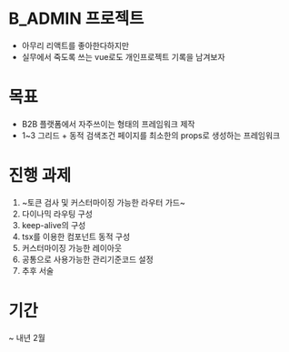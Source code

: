 # B_ADMIN 프로젝트
- 아무리 리액트를 좋아한다하지만 
- 실무에서 죽도록 쓰는 vue로도 개인프로젝트 기록을 남겨보자

# 목표
- B2B 플랫폼에서 자주쓰이는 형태의 프레임워크 제작
- 1~3 그리드 + 동적 검색조건 페이지를 최소한의 props로 생성하는 프레임워크

# 진행 과제
1. ~토큰 검사 및 커스터마이징 가능한 라우터 가드~
2. 다이나믹 라우팅 구성
3. keep-alive의 구성
4. tsx를 이용한 컴포넌트 동적 구성
5. 커스터마이징 가능한 레이아웃
6. 공통으로 사용가능한 관리기준코드 설정
7. 추후 서술

# 기간
~ 내년 2월
